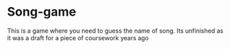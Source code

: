 # Song-game

This is a game where you need to guess the name of song. 
Its unfinished as it was a draft for a piece of coursework years ago 
